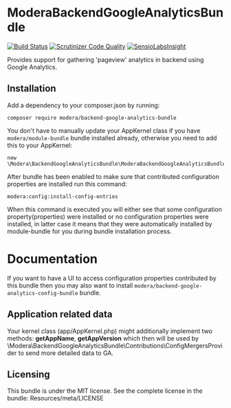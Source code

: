 # ModeraBackendGoogleAnalyticsBundle

[![Build Status](https://travis-ci.org/modera/ModeraBackendGoogleAnalyticsBundle.svg?branch=master)](https://travis-ci.org/modera/ModeraBackendGoogleAnalyticsBundle)
[![Scrutinizer Code Quality](https://scrutinizer-ci.com/g/modera/ModeraBackendGoogleAnalyticsBundle/badges/quality-score.png?b=master)](https://scrutinizer-ci.com/g/modera/ModeraBackendGoogleAnalyticsBundle/?branch=master)
[![SensioLabsInsight](https://insight.sensiolabs.com/projects/8f68d217-fe94-4c43-9103-551fcf9ddb94/mini.png)](https://insight.sensiolabs.com/projects/8f68d217-fe94-4c43-9103-551fcf9ddb94)

Provides support for gathering 'pageview' analytics in backend using Google Analytics.

## Installation

Add a dependency to your composer.json by running:

    composer require modera/backend-google-analytics-bundle

You don't have to manually update your AppKernel class if you have `modera/module-bundle` bundle installed already, otherwise
you need to add this to your AppKernel:

    new \Modera\BackendGoogleAnalyticsBundle\ModeraBackendGoogleAnalyticsBundle(),

After bundle has been enabled to make sure that contributed configuration properties are installed run this command:

    modera:config:install-config-entries

When this command is executed you will either see that some configuration property(properties) were installed or
no configuration properties were installed, in latter case it means that they were automatically installed by
module-bundle for you during bundle installation process.

# Documentation

If you want to have a UI to access configuration properties contributed by this bundle then you may also want
to install `modera/backend-google-analytics-config-bundle` bundle.

## Application related data

Your kernel class (app/AppKernel.php) might additionally implement two methods: **getAppName**, **getAppVersion** which
then will be used by \Modera\BackendGoogleAnalyticsBundle\Contributions\ConfigMergersProvider to send more
detailed data to GA.

## Licensing

This bundle is under the MIT license. See the complete license in the bundle:
Resources/meta/LICENSE
